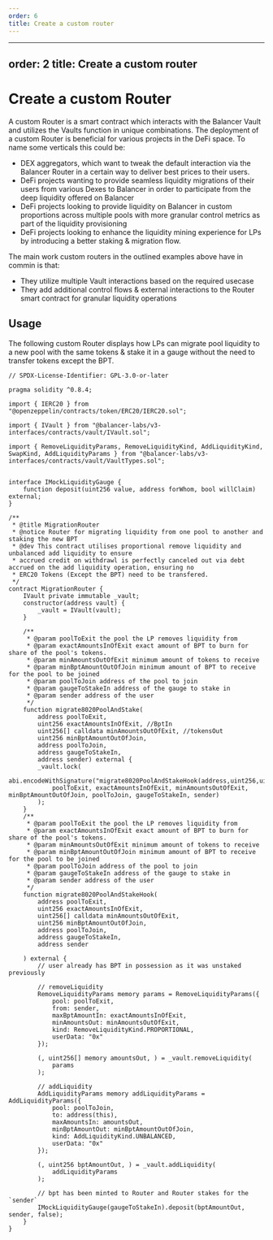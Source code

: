 ```yaml
---
order: 6
title: Create a custom router
---
```


---
order: 2
title: Create a custom router
---
# Create a custom Router

A custom Router is a smart contract which interacts with the Balancer Vault and utilizes the Vaults function in unique combinations. The deployment of a custom Router is beneficial for various projects in the DeFi space. To name some verticals this could be: 

- DEX aggregators, which want to tweak the default interaction via the Balancer Router in a certain way to deliver best prices to their users.
- DeFi projects wanting to provide seamless liquidity migrations of their users from various Dexes to Balancer in order to participate from the deep liquidity offered on Balancer
- DeFi projects looking to provide liquidity on Balancer in custom proportions across multiple pools with more granular control metrics as part of the liquidity provisioning
- DeFi projects looking to enhance the liquidity mining experience for LPs by introducing a better staking & migration flow.

The main work custom routers in the outlined examples above have in commin is that:
- They utilize multiple Vault interactions based on the required usecase
- They add additional control flows & external interactions to the Router smart contract for granular liquidity operations

## Usage

The following custom Router displays how LPs can migrate pool liquidity to a new pool with the same tokens & stake it in a gauge without the need to transfer tokens except the BPT.

```solidity
// SPDX-License-Identifier: GPL-3.0-or-later

pragma solidity ^0.8.4;

import { IERC20 } from "@openzeppelin/contracts/token/ERC20/IERC20.sol";

import { IVault } from "@balancer-labs/v3-interfaces/contracts/vault/IVault.sol";

import { RemoveLiquidityParams, RemoveLiquidityKind, AddLiquidityKind, SwapKind, AddLiquidityParams } from "@balancer-labs/v3-interfaces/contracts/vault/VaultTypes.sol";


interface IMockLiquidityGauge {
    function deposit(uint256 value, address forWhom, bool willClaim) external;
}

/**
 * @title MigrationRouter
 * @notice Router for migrating liquidity from one pool to another and staking the new BPT
 * @dev This contract utilises proportional remove liquidity and unbalanced add liquidity to ensure
 * accrued credit on withdrawl is perfectly canceled out via debt accrued on the add liquidity operation, ensuring no
 * ERC20 Tokens (Except the BPT) need to be transfered. 
 */
contract MigrationRouter {
    IVault private immutable _vault;
    constructor(address vault) {
        _vault = IVault(vault);
    }

    /**
     * @param poolToExit the pool the LP removes liquidity from
     * @param exactAmountsInOfExit exact amount of BPT to burn for share of the pool's tokens.
     * @param minAmountsOutOfExit minimum amount of tokens to receive
     * @param minBptAmountOutOfJoin minimum amount of BPT to receive for the pool to be joined
     * @param poolToJoin address of the pool to join
     * @param gaugeToStakeIn address of the gauge to stake in
     * @param sender address of the user
     */
    function migrate8020PoolAndStake(
        address poolToExit,
        uint256 exactAmountsInOfExit, //BptIn
        uint256[] calldata minAmountsOutOfExit, //tokensOut
        uint256 minBptAmountOutOfJoin,
        address poolToJoin,
        address gaugeToStakeIn,
        address sender) external {        
        _vault.lock(
            abi.encodeWithSignature("migrate8020PoolAndStakeHook(address,uint256,uint256[],uint256,address,address,address)",
            poolToExit, exactAmountsInOfExit, minAmountsOutOfExit, minBptAmountOutOfJoin, poolToJoin, gaugeToStakeIn, sender)
        );
    }
    /**
     * @param poolToExit the pool the LP removes liquidity from
     * @param exactAmountsInOfExit exact amount of BPT to burn for share of the pool's tokens.
     * @param minAmountsOutOfExit minimum amount of tokens to receive
     * @param minBptAmountOutOfJoin minimum amount of BPT to receive for the pool to be joined
     * @param poolToJoin address of the pool to join
     * @param gaugeToStakeIn address of the gauge to stake in
     * @param sender address of the user
     */
    function migrate8020PoolAndStakeHook(
        address poolToExit,
        uint256 exactAmountsInOfExit,
        uint256[] calldata minAmountsOutOfExit,
        uint256 minBptAmountOutOfJoin,
        address poolToJoin,
        address gaugeToStakeIn,
        address sender

    ) external {
        // user already has BPT in possession as it was unstaked previously

        // removeLiquidity
        RemoveLiquidityParams memory params = RemoveLiquidityParams({
            pool: poolToExit,
            from: sender,
            maxBptAmountIn: exactAmountsInOfExit,
            minAmountsOut: minAmountsOutOfExit,
            kind: RemoveLiquidityKind.PROPORTIONAL,
            userData: "0x"
        });

        (, uint256[] memory amountsOut, ) = _vault.removeLiquidity(
            params
        );

        // addLiquidity
        AddLiquidityParams memory addLiquidityParams = AddLiquidityParams({
            pool: poolToJoin,
            to: address(this),
            maxAmountsIn: amountsOut,
            minBptAmountOut: minBptAmountOutOfJoin,
            kind: AddLiquidityKind.UNBALANCED,
            userData: "0x"
        });

        (, uint256 bptAmountOut, ) = _vault.addLiquidity(
            addLiquidityParams
        );

        // bpt has been minted to Router and Router stakes for the `sender`
        IMockLiquidityGauge(gaugeToStakeIn).deposit(bptAmountOut, sender, false);
    }
}
```
